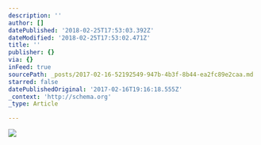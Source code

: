 ```yaml
---
description: ''
author: []
datePublished: '2018-02-25T17:53:03.392Z'
dateModified: '2018-02-25T17:53:02.471Z'
title: ''
publisher: {}
via: {}
inFeed: true
sourcePath: _posts/2017-02-16-52192549-947b-4b3f-8b44-ea2fc89e2caa.md
starred: false
datePublishedOriginal: '2017-02-16T19:16:18.555Z'
_context: 'http://schema.org'
_type: Article

---
```

![](https://the-grid-user-content.s3-us-west-2.amazonaws.com/2aefa103-5508-49b0-ad15-6be736834e5d.jpg)